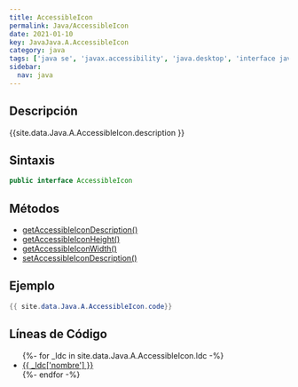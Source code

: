```yaml
---
title: AccessibleIcon
permalink: Java/AccessibleIcon
date: 2021-01-10
key: JavaJava.A.AccessibleIcon
category: java
tags: ['java se', 'javax.accessibility', 'java.desktop', 'interface java', 'Java 1.3']
sidebar: 
  nav: java
---
```


## Descripción
{{site.data.Java.A.AccessibleIcon.description }}

## Sintaxis
~~~java
public interface AccessibleIcon
~~~

## Métodos
* [getAccessibleIconDescription()](/Java/AccessibleIcon/getAccessibleIconDescription)
* [getAccessibleIconHeight()](/Java/AccessibleIcon/getAccessibleIconHeight)
* [getAccessibleIconWidth()](/Java/AccessibleIcon/getAccessibleIconWidth)
* [setAccessibleIconDescription()](/Java/AccessibleIcon/setAccessibleIconDescription)

## Ejemplo
~~~java
{{ site.data.Java.A.AccessibleIcon.code}}
~~~

## Líneas de Código
<ul>
{%- for _ldc in site.data.Java.A.AccessibleIcon.ldc -%}
   <li>
       <a href="{{_ldc['url'] }}">{{ _ldc['nombre'] }}</a>
   </li>
{%- endfor -%}
</ul>
